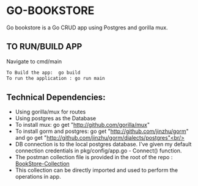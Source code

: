# GO-BOOKSTORE

Go bookstore is a Go CRUD app using Postgres and gorilla mux.

## TO RUN/BUILD APP

 Navigate to cmd/main
 ```sh
 To Build the app:  go build
 To run the application : go run main
 ```
 
## Technical Dependencies:

* Using gorilla/mux for routes <br/>
* Using postgres as the Database <br/>
* To install mux: go get "http://github.com/gorilla/mux" <br/>
* To install gorm and postgres: go get "http://github.com/jinzhu/gorm" and go get "http://github.com/jinzhu/gorm/dialects/postgres"<br/>
* DB connection is to the local postgres database. I've given my default connection credentials in pkg/config/app.go - Connect() function. <br/>
* The postman collection file is provided in the root of the repo : [BookStore-Collection](https://github.com/Clint-Mathews/GO-BOOKSTORE/blob/main/Book_Store.postman_collection.json) <br/>
* This collection can be directly imported and used to perform the operations in app.
